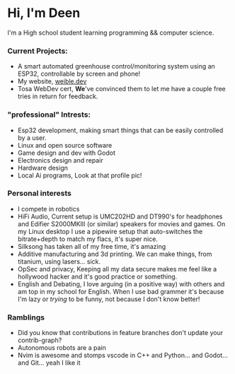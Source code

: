 # Hi, I'm Deen

I'm a High school student learning programming && computer science.

### Current Projects:

- A smart automated greenhouse control/monitoring system using an ESP32, controllable by screen and phone!
- My website, [weible.dev](https://weible.dev)
- Tosa WebDev cert, **We**'ve convinced them to let me have a couple free tries in return for feedback.

### "professional" Intrests:

- Esp32 development, making smart things that can be easily controlled by a user.
- Linux and open source software
- Game design and dev with Godot
- Electronics design and repair
- Hardware design
- Local Ai programs, Look at that profile pic!

### Personal interests

- I compete in robotics
- HiFi Audio, Current setup is UMC202HD and DT990's for headphones and Edifier S2000MKIII (or similar) speakers for movies and games. On my Linux desktop I use a pipewire setup that auto-switches the bitrate+depth to match my flacs, it's super nice.
- Silksong has taken all of my free time, it's amazing
- Additive manufacturing and 3d printing. We can make things, from titanium, using lasers... sick.
- OpSec and privacy, Keeping all my data secure makes me feel like a hollywood hacker and it's good practice or something.
- English and Debating, I love arguing (in a positive way) with others and am top in my school for English. When I use bad grammer it's because I'm lazy or _trying_ to be funny, not because I don't know better!

### Ramblings
- Did you know that contributions in feature branches don't update your contrib-graph? 
- Autonomous robots are a pain
- Nvim is awesome and stomps vscode in C++ and Python... and Godot... and Git... yeah I like it
